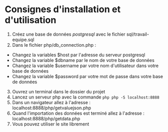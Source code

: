 # Consignes d'installation et d'utilisation

1. Créez une base de données *postgresql* avec le fichier sql/travail-equipe.sql
2. Dans le fichier php/db_connection.php :
  - Changez la variables $host par l'adresse du serveur postgresql
  - Changez la variable $dbname par le nom de votre base de données 
  - Changez la variable $username par votre nom d'utilisateur dans votre base de données 
  - Changez la variable $password par votre mot de passe dans votre base de données
3. Ouvrez un terminal dans le dossier du projet
4. Lancez un serveur php avec la commande ```php php -S localhost:8888 ```
5. Dans un navigateur allez à l'adresse : localhost:8888/php/getvaluejson.php
6. Quand l'importation des données est terminé allez à l'adresse : localhost:8888/php/getdata.php
7. Vous pouvez utiliser le site librement
